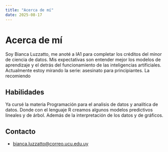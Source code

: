 ```yaml
---
title: "Acerca de mí"
date: 2025-08-17
---
```


# Acerca de mí
Soy Bianca Luzzatto, me anoté a IA1 para completar los créditos del minor de ciencia de datos. 
Mis expectativas son entender mejor los modelos de aprendizaje y el detrás del funcionamiento de las inteligencias artificiales.
Actualmente estoy mirando la serie: asesinato para principiantes. La recomiendo

## Habilidades
Ya cursé la materia Programación para el analisis de datos y analítica de datos. Donde con el lenguaje R creamos algunos modelos predictivos lineales y de árbol. Además de la interpretación de los datos y de gráficos.

## Contacto
- bianca.luzzatto@correo.ucu.edu.uy
